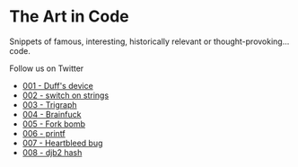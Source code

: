 # The Art in Code

Snippets of famous, interesting, historically relevant or thought-provoking... code.

Follow us on Twitter

-   [001 - Duff's device](001-duffs-device)
-   [002 - switch on strings](002-switch-on-strings)
-   [003 - Trigraph](003-trigraph)
-   [004 - Brainfuck](004-brainfuck)
-   [005 - Fork bomb](005-fork-bomb)
-   [006 - printf](006-printf)
-   [007 - Heartbleed bug](007-heartbleed)
-   [008 - djb2 hash](008-djb2)
